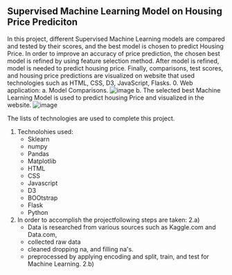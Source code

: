 ## Supervised Machine Learning Model on Housing Price Prediciton 

In this project, different Supervised Machine Learning models are compared and tested by their scores, and the best model is chosen to predict Housing Price. In order to improve an accuracy of price prediction, the chosen best model is refined by using feature selection method. After model is refined, model is needed to predict housing price. Finally, comparisons, test scores, and housing price predictions are visualized on website that used technologies such as HTML, CSS, D3, JavaScript, Flasks. 
0. Web application: 
a. Model Comparisons.
![image](https://user-images.githubusercontent.com/67448948/134741898-a367abd8-7098-4d68-a0ca-bf2f97487b6e.png)
b. The selected best Machine Learning Model is used to predict housing Price and visualized in the website.
![image](https://user-images.githubusercontent.com/67448948/134743648-95737a80-0a07-44ae-8eef-9fa6c5fa6d52.png)


The lists of technologies are used to complete this project. 
1. Technolohies used:
    * Sklearn
    * numpy
    * Pandas 
    * Matplotlib
    * HTML
    * CSS
    * Javascript
    * D3
    * BOOtstrap
    * Flask
    * Python
2. In order to accomplish the projectfollowing steps are taken:
   2.a) 
   * Data is researched from various sources such as Kaggle.com and Data.com, 
   * collected raw data 
   * cleaned dropping na, and filling na's. 
   * preprocessed by applying encoding and split, train, and test
     for Machine Learning.
   2.b)
   
  


